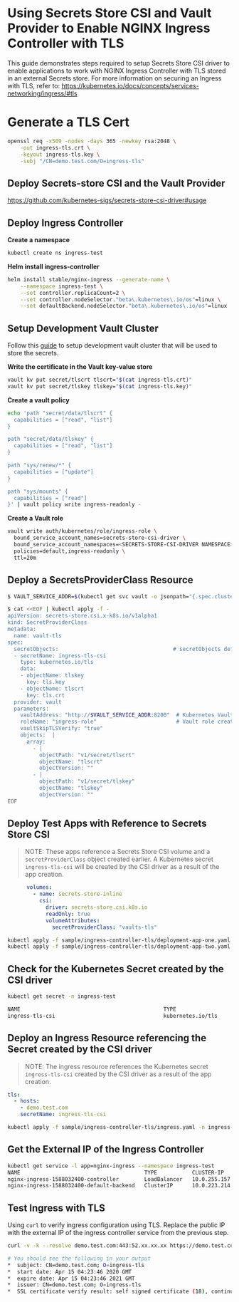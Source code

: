 # Using Secrets Store CSI and Vault Provider to Enable NGINX Ingress Controller with TLS

This guide demonstrates steps required to setup Secrets Store CSI driver to enable applications to work with NGINX Ingress Controller with TLS stored in an external Secrets store. 
For more information on securing an Ingress with TLS, refer to: https://kubernetes.io/docs/concepts/services-networking/ingress/#tls

# Generate a TLS Cert

```bash
openssl req -x509 -nodes -days 365 -newkey rsa:2048 \
    -out ingress-tls.crt \
    -keyout ingress-tls.key \
    -subj "/CN=demo.test.com/O=ingress-tls"
```

## Deploy Secrets-store CSI and the Vault Provider
https://github.com/kubernetes-sigs/secrets-store-csi-driver#usage

## Deploy Ingress Controller

**Create a namespace**

```bash
kubectl create ns ingress-test
```

**Helm install ingress-controller**

```bash
helm install stable/nginx-ingress --generate-name \
    --namespace ingress-test \
    --set controller.replicaCount=2 \
    --set controller.nodeSelector."beta\.kubernetes\.io/os"=linux \
    --set defaultBackend.nodeSelector."beta\.kubernetes\.io/os"=linux
```

## Setup Development Vault Cluster

Follow this [guide](https://github.com/hashicorp/secrets-store-csi-driver-provider-vault/blob/master/docs/vault-setup.md#setting-up-a-development-vault-cluster) to setup development vault cluster that will be used to store the secrets.


**Write the certificate in the Vault key-value store**

```bash
vault kv put secret/tlscrt tlscrt="$(cat ingress-tls.crt)"
vault kv put secret/tlskey tlskey="$(cat ingress-tls.key)"
```

**Create a vault policy**

```bash
echo 'path "secret/data/tlscrt" {
  capabilities = ["read", "list"]
}

path "secret/data/tlskey" {
  capabilities = ["read", "list"]
}

path "sys/renew/*" {
  capabilities = ["update"]
}

path "sys/mounts" {
  capabilities = ["read"]
}' | vault policy write ingress-readonly -
```

**Create a Vault role**

```bash
vault write auth/kubernetes/role/ingress-role \
  bound_service_account_names=secrets-store-csi-driver \
  bound_service_account_namespaces=<SECRETS-STORE-CSI-DRIVER NAMESPACE> \
  policies=default,ingress-readonly \
  ttl=20m
```

## Deploy a SecretsProviderClass Resource

```bash
$ VAULT_SERVICE_ADDR=$(kubectl get svc vault -o jsonpath="{.spec.clusterIP}")

$ cat <<EOF | kubectl apply -f -
apiVersion: secrets-store.csi.x-k8s.io/v1alpha1
kind: SecretProviderClass
metadata:
  name: vault-tls
spec:
  secretObjects:                                    # secretObjects defines the desired state of synced K8s secret objects
  - secretName: ingress-tls-csi
    type: kubernetes.io/tls
    data: 
    - objectName: tlskey
      key: tls.key
    - objectName: tlscrt
      key: tls.crt
  provider: vault
  parameters:
    vaultAddress: "http://$VAULT_SERVICE_ADDR:8200"  # Kubernetes Vault service endpoint
    roleName: "ingress-role"                         # Vault role created in prerequisite steps
    vaultSkipTLSVerify: "true"
    objects:  |
      array:
        - |
          objectPath: "v1/secret/tlscrt"
          objectName: "tlscrt"
          objectVersion: ""
        - |
          objectPath: "v1/secret/tlskey"
          objectName: "tlskey"
          objectVersion: ""
EOF
```

## Deploy Test Apps with Reference to Secrets Store CSI

> NOTE: These apps reference a Secrets Store CSI volume and a `secretProviderClass` object created earlier. A Kubernetes secret `ingress-tls-csi` will be created by the CSI driver as a result of the app creation.

```yaml
      volumes:
        - name: secrets-store-inline
          csi:
            driver: secrets-store.csi.k8s.io
            readOnly: true
            volumeAttributes:
              secretProviderClass: "vaults-tls"
```

```bash
kubectl apply -f sample/ingress-controller-tls/deployment-app-one.yaml -n ingress-test
kubectl apply -f sample/ingress-controller-tls/deployment-app-two.yaml -n ingress-test
```

## Check for the Kubernetes Secret created by the CSI driver
```bash
kubectl get secret -n ingress-test

NAME                                             TYPE                                  DATA   AGE
ingress-tls-csi                                  kubernetes.io/tls                     2      1m34s
```

## Deploy an Ingress Resource referencing the Secret created by the CSI driver

> NOTE: The ingress resource references the Kubernetes secret `ingress-tls-csi` created by the CSI driver as a result of the app creation.

```yaml
tls:
  - hosts:
    - demo.test.com
    secretName: ingress-tls-csi
```

```bash
kubectl apply -f sample/ingress-controller-tls/ingress.yaml -n ingress-test
```

## Get the External IP of the Ingress Controller

```bash
kubectl get service -l app=nginx-ingress --namespace ingress-test 
NAME                                       TYPE           CLUSTER-IP     EXTERNAL-IP      PORT(S)                      AGE
nginx-ingress-1588032400-controller        LoadBalancer   10.0.255.157   52.xx.xx.xx      80:31293/TCP,443:31265/TCP   19m
nginx-ingress-1588032400-default-backend   ClusterIP      10.0.223.214   <none>           80/TCP                       19m
```

## Test Ingress with TLS
Using `curl` to verify ingress configuration using TLS. 
Replace the public IP with the external IP of the ingress controller service from the previous step.  

```bash
curl -v -k --resolve demo.test.com:443:52.xx.xx.xx https://demo.test.com

# You should see the following in your output
*  subject: CN=demo.test.com; O=ingress-tls
*  start date: Apr 15 04:23:46 2020 GMT
*  expire date: Apr 15 04:23:46 2021 GMT
*  issuer: CN=demo.test.com; O=ingress-tls
*  SSL certificate verify result: self signed certificate (18), continuing anyway.
```
